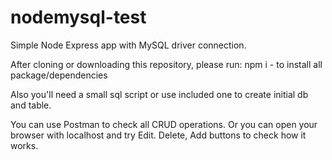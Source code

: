 # nodemysql-test
Simple Node Express app with MySQL driver connection.

After cloning or downloading this repository, please run: npm i - to install all package/dependencies

Also you'll need a small sql script or use included one to create initial db and table.

You can use Postman to check all CRUD operations.
Or you can open your browser with localhost and try Edit. Delete, Add buttons to check how it works.
